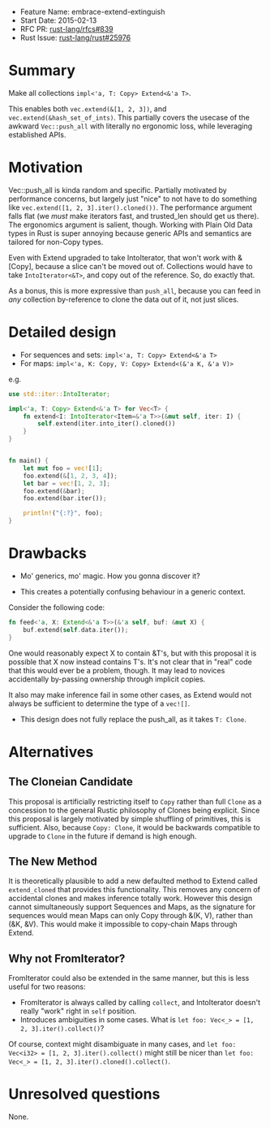- Feature Name: embrace-extend-extinguish
- Start Date: 2015-02-13
- RFC PR: [rust-lang/rfcs#839](https://github.com/rust-lang/rfcs/pull/839)
- Rust Issue: [rust-lang/rust#25976](https://github.com/rust-lang/rust/issues/25976)

# Summary

Make all collections `impl<'a, T: Copy> Extend<&'a T>`.

This enables both `vec.extend(&[1, 2, 3])`, and `vec.extend(&hash_set_of_ints)`.
This partially covers the usecase of the awkward `Vec::push_all` with
literally no ergonomic loss, while leveraging established APIs.

# Motivation

Vec::push_all is kinda random and specific. Partially motivated by performance concerns,
but largely just "nice" to not have to do something like
`vec.extend([1, 2, 3].iter().cloned())`. The performance argument falls flat
(we *must* make iterators fast, and trusted_len should get us there). The ergonomics
argument is salient, though. Working with Plain Old Data types in Rust is super annoying
because generic APIs and semantics are tailored for non-Copy types.

Even with Extend upgraded to take IntoIterator, that won't work with &[Copy],
because a slice can't be moved out of. Collections would have to take `IntoIterator<&T>`,
and copy out of the reference. So, do exactly that.

As a bonus, this is more expressive than `push_all`, because you can feed in *any*
collection by-reference to clone the data out of it, not just slices.

# Detailed design

* For sequences and sets: `impl<'a, T: Copy> Extend<&'a T>`
* For maps: `impl<'a, K: Copy, V: Copy> Extend<(&'a K, &'a V)>`

e.g.

```rust
use std::iter::IntoIterator;

impl<'a, T: Copy> Extend<&'a T> for Vec<T> {
    fn extend<I: IntoIterator<Item=&'a T>>(&mut self, iter: I) {
        self.extend(iter.into_iter().cloned())
    }
}


fn main() {
    let mut foo = vec![1];
    foo.extend(&[1, 2, 3, 4]);
    let bar = vec![1, 2, 3];
    foo.extend(&bar);
    foo.extend(bar.iter());

    println!("{:?}", foo);
}
```

# Drawbacks

* Mo' generics, mo' magic. How you gonna discover it?

* This creates a potentially confusing behaviour in a generic context.

Consider the following code:

```rust
fn feed<'a, X: Extend<&'a T>>(&'a self, buf: &mut X) {
    buf.extend(self.data.iter());
}
```

One would reasonably expect X to contain &T's, but with this
proposal it is possible that X now instead contains T's. It's not
clear that in "real" code that this would ever be a problem, though.
It may lead to novices accidentally by-passing ownership through
implicit copies.

It also may make inference fail in some other cases, as Extend would
not always be sufficient to determine the type of a `vec![]`.

* This design does not fully replace the push_all, as it takes `T: Clone`.

# Alternatives


## The Cloneian Candidate
This proposal is artificially restricting itself to `Copy` rather than full
`Clone` as a concession to the general Rustic philosophy of Clones being
explicit. Since this proposal is largely motivated by simple shuffling of
primitives, this is sufficient. Also, because `Copy: Clone`, it would be
backwards compatible to upgrade to `Clone` in the future if demand is
high enough.

## The New Method
It is theoretically plausible to add a new defaulted method to Extend called
`extend_cloned` that provides this functionality. This removes any concern of
accidental clones and makes inference totally work. However this design cannot
simultaneously support Sequences and Maps, as the signature for sequences would
mean Maps can only Copy through &(K, V), rather than (&K, &V). This would make
it impossible to copy-chain Maps through Extend.

## Why not FromIterator?

FromIterator could also be extended in the same manner, but this is less useful for
two reasons:

* FromIterator is always called by calling `collect`, and IntoIterator doesn't really
"work" right in `self` position.
* Introduces ambiguities in some cases. What is `let foo: Vec<_> = [1, 2, 3].iter().collect()`?

Of course, context might disambiguate in many cases, and
`let foo: Vec<i32> = [1, 2, 3].iter().collect()` might still be nicer than
`let foo: Vec<_> = [1, 2, 3].iter().cloned().collect()`.


# Unresolved questions

None.

